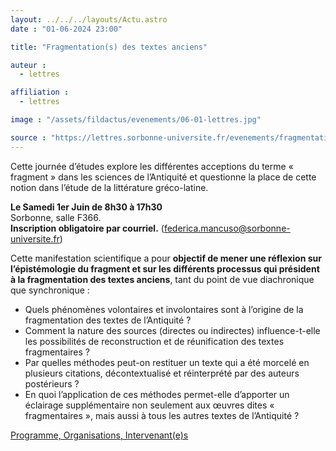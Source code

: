 ```yaml
---
layout: ../../../layouts/Actu.astro
date : "01-06-2024 23:00"

title: "Fragmentation(s) des textes anciens"

auteur :
  - lettres

affiliation :
  - lettres

image : "/assets/fildactus/evenements/06-01-lettres.jpg"

source : "https://lettres.sorbonne-universite.fr/evenements/fragmentations-des-textes-anciens"
---
```


Cette journée d’études explore les différentes acceptions du terme « fragment » dans les sciences de l’Antiquité et questionne la place de cette notion dans l’étude de la littérature gréco-latine.

__Le Samedi 1er Juin de 8h30 à 17h30__  
Sorbonne, salle F366.  
__Inscription obligatoire par courriel.__ (federica.mancuso@sorbonne-universite.fr)

Cette manifestation scientifique a pour __objectif de mener une réflexion sur l’épistémologie du fragment et sur les différents processus qui président à la fragmentation des textes anciens__, tant du point de vue diachronique que synchronique :  
- Quels phénomènes volontaires et involontaires sont à l’origine de la fragmentation des textes de l’Antiquité ?  
- Comment la nature des sources (directes ou indirectes) influence-t-elle les possibilités de reconstruction et de réunification des textes fragmentaires ?  
- Par quelles méthodes peut-on restituer un texte qui a été morcelé en plusieurs citations, décontextualisé et réinterprété par des auteurs postérieurs ?  
- En quoi l’application de ces méthodes permet-elle d’apporter un éclairage supplémentaire non seulement aux œuvres dites « fragmentaires », mais aussi à tous les autres textes de l’Antiquité ?

[Programme, Organisations, Intervenant(e)s](https://lettres.sorbonne-universite.fr/evenements/fragmentations-des-textes-anciens)

